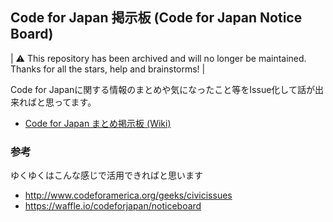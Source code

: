 Code for Japan 掲示板   (Code for Japan Notice Board)
------------------
| ⚠️ This repository has been archived and will no longer be maintained. Thanks for all the stars, help and brainstorms! |

Code for Japanに関する情報のまとめや気になったこと等をIssue化して話が出来ればと思ってます。

- [Code for Japan まとめ掲示板 (Wiki)](https://github.com/codeforjapan/noticeboard/wiki)


### 参考
ゆくゆくはこんな感じで活用できればと思います

- http://www.codeforamerica.org/geeks/civicissues
- https://waffle.io/codeforjapan/noticeboard
